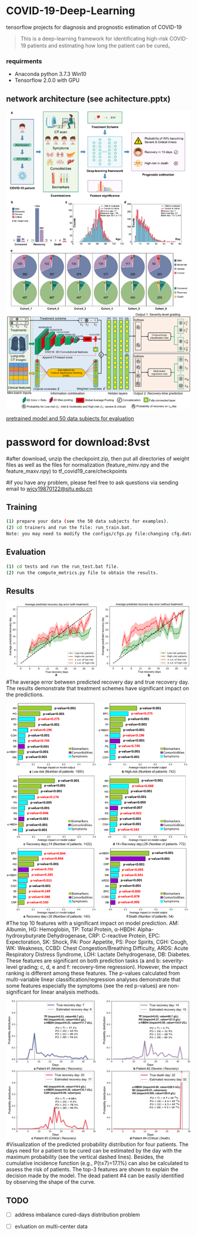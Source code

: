 # COVID-19-Deep-Learning
tensorflow projects for diagnosis and prognostic estimation of COVID-19

> This is a deep-learning framework for identificating high-risk COVID-19 patients and estimating how long the patient can be cured。

### requirments
- Anaconda python 3.7.3 Win10
- Tensorflow 2.0.0 with GPU

## network architecture (see achitecture.pptx)
![framework overview and data set](tf_covid19_care/images/framework_overview_dataset.PNG)
![netwok architecture](tf_covid19_care/images/architecture.PNG)

[pretrained model and 50 data subjects for evaluation](https://pan.baidu.com/s/1ybZmR6LbXXFDVDoLKkSdlA)
# password for download:8vst
#after download, unzip the checkpoint.zip, then put all directories of weight files as well as the files for normalization (feature_minv.npy and the feature_maxv.npy) to tf_covid19_care/checkpoints

#if you have any problem, please feel free to ask questions via sending email to wjcy19870122@sjtu.edu.cn
## Training

``` bash
(1) prepare your data (see the 50 data subjects for examples).
(2) cd trainers and run the file: run_train.bat.
Note: you may need to modify the configs/cfgs.py file:changing cfg.data_set to the directory of your dataset.
```
##  Evaluation
``` bash
(1) cd tests and run the run_test.bat file.
(2) run the compute_metrics.py file to obtain the results.
```
## Results
![average day error of prediction](tf_covid19_care/images/result_examples1.PNG)
#The average error between predicted recovery day and true recovery day. The results demonstrate that treatment schemes have significant impact on the predictions.

![significant features for the predictions](tf_covid19_care/images/result_examples2.PNG)
#The top 10 features with a significant impact on model prediction. AM: Albumin, HG: Hemoglobin, TP: Total Protein, α-HBDH: Alpha-hydroxybutyrate Dehydrogenase, CRP: C-reactive Protein, EPC: Expectoration, SK: Shock, PA: Poor Appetite, PS: Poor Spirits, CGH: Cough, WK: Weakness, CCBD: Chest Congestion/Breathing Difficulty, ARDS: Acute Respiratory Distress Syndrome, LDH: Lactate Dehydrogenase, DB: Diabetes. These features are significant on both prediction tasks (a and b: severity-level grading; c, d, e and f: recovery-time regression). However, the impact ranking is different among these features. The p-values calculated from multi-variable linear classification/regression analyses demonstrate that some features especially the symptoms (see the red p-values) are non-significant for linear analysis methods. 

![examples of prediction](tf_covid19_care/images/result_examples.PNG)
#Visualization of the predicted probability distribution for four patients. The days need for a patient to be cured can be estimated by the day with the maximum probability (see the vertical dashed lines). Besides, the cumulative incidence function (e.g., P(t≤7)=17.1%) can also be calculated to assess the risk of patients. The top-3 features are shown to explain the decision made by the model. The dead patient #4 can be easily identified by observing the shape of the curve.



## TODO

- [ ]  address imbalance cured-days distribution problem
- [ ]  evluation on multi-center data


